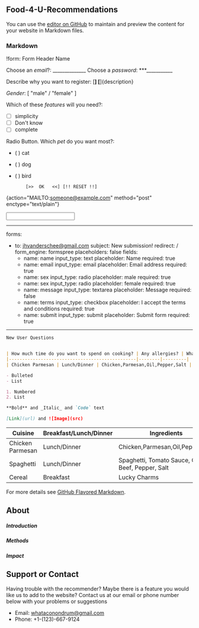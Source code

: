 ## Food-4-U-Recommendations

You can use the [editor on GitHub](https://github.com/ajf01/Recipe-Recommender-Website/edit/main/README.md) to maintain and preview the content for your website in Markdown files.

### Markdown
!form: Form Header Name

Choose an *email*?:  ______________
Choose a *password*: ***___________

Describe why you want to register:
[________________________________]
[________________________________]{description}

*Gender*: [ "male" / "female" ]

Which of these *features* will you need?:
* [ ] simplicity
* [ ] Don't know
* [ ] complete

Radio Button. Which *pet* do you want most?:
* ( ) cat
* ( ) dog
* ( ) bird

          [>>  OK   <<] [!! RESET !!]

{action="MAILTO:someone@example.com" method="post" enctype="text/plain"}


<input type="text" id="name" name="name"/>


---
forms:
  - to: jhvanderschee@gmail.com
    subject: New submission!
    redirect: /
    form_engine: formspree
    placeholders: false
    fields: 
      - name: name
        input_type: text
        placeholder: Name
        required: true
      - name: email
        input_type: email
        placeholder: Email address
        required: true
      - name: sex
        input_type: radio
        placeholder: male
        required: true
      - name: sex
        input_type: radio
        placeholder: female
        required: true
      - name: message
        input_type: textarea
        placeholder: Message
        required: false
      - name: terms
        input_type: checkbox
        placeholder: I accept the terms and conditions
        required: true
      - name: submit
        input_type: submit
        placeholder: Submit form
        required: true
---


```markdown
New User Questions


| How much time do you want to spend on cooking? | Any allergies? | What are your favorite dishes? |
|------------------------------------------------|--------|---------|
| Chicken Parmesan | Lunch/Dinner | Chicken,Parmesan,Oil,Pepper,Salt |

- Bulleted
- List

1. Numbered
2. List

**Bold** and _Italic_ and `Code` text

[Link](url) and ![Image](src)
```

| Cuisine | Breakfast/Lunch/Dinner | Ingredients |
|-------|--------|---------|
| Chicken Parmesan | Lunch/Dinner | Chicken,Parmesan,Oil,Pepper,Salt |
| Spaghetti | Lunch/Dinner | Spaghetti, Tomato Sauce, Ground Beef, Pepper, Salt |
| Cereal | Breakfast | Lucky Charms |

For more details see [GitHub Flavored Markdown](https://guides.github.com/features/mastering-markdown/).

## About

##### Introduction


##### Methods


##### Impact


## Support or Contact

Having trouble with the recommender? Maybe there is a feature you would like us to add to the website? Contact us at our email or phone number below with your problems or suggestions 

- Email: whataconondrum@gmail.com
- Phone: +1-(123)-667-9124
